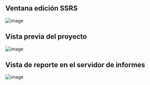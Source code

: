 ## Ventana edición SSRS
![image](https://github.com/user-attachments/assets/a13d7216-cc1f-45d3-aaea-208a8271c853)

## Vista previa del proyecto
![image](https://github.com/user-attachments/assets/777b6694-833f-4037-ac2d-6c838d9526db)

## Vista de reporte en el servidor de informes
![image](https://github.com/user-attachments/assets/c3e503ee-76c8-470d-8cbf-1353c5f3bcad)

